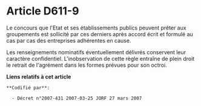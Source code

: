 # Article D611-9

Le concours que l'Etat et ses établissements publics peuvent prêter aux groupements est sollicité par ces derniers après
accord écrit et formulé au cas par cas des entreprises adhérentes en cause.

Les renseignements nominatifs éventuellement délivrés conservent leur caractère confidentiel. L'inobservation de cette règle
entraîne de plein droit le retrait de l'agrément dans les formes prévues pour son octroi.

**Liens relatifs à cet article**

	**Codifié par**:

	  - Décret n°2007-431 2007-03-25 JORF 27 mars 2007
